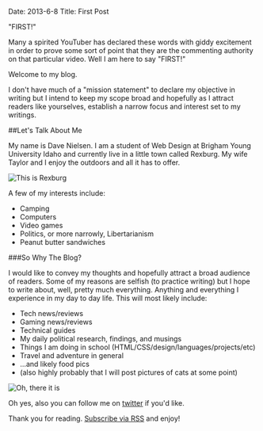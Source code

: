 Date: 2013-6-8
Title: First Post

"FIRST!"

Many a spirited YouTuber has declared these words with giddy excitement in order to prove some sort of point that they are the commenting authority on that particular video. Well I am here to say "FIRST!"

Welcome to my blog.

I don't have much of a "mission statement" to declare my objective in writing but I intend to keep my scope broad and hopefully as I attract readers like yourselves, establish a narrow focus and interest set to my writings.

##Let's Talk About Me

My name is Dave Nielsen. I am a student of Web Design at Brigham Young University Idaho and currently live in a little town called Rexburg. My wife Taylor and I enjoy the outdoors and all it has to offer. 

![This is Rexburg](http://www.bartonseo.com/sites/default/files/images/rexburgjobs.jpg "Rexburg")

A few of my interests include:

- Camping
- Computers
- Video games
- Politics, or more narrowly, Libertarianism
- Peanut butter sandwiches

###So Why The Blog?

I would like to convey my thoughts and hopefully attract a broad audience of readers. Some of my reasons are selfish (to practice writing) but I hope to write about, well, pretty much everything. Anything and everything I experience in my day to day life. This will most likely include:

- Tech news/reviews
- Gaming news/reviews
- Technical guides
- My daily political research, findings, and musings
- Things I am doing in school (HTML/CSS/design/languages/projects/etc)
- Travel and adventure in general
- …and likely food pics
- (also highly probably that I will post pictures of cats at some point)

![Oh, there it is](http://www.joeydevilla.com/wordpress/wp-content/uploads/2005/08/jumping_cats_with_lightsabers.jpg "A picture of cats")

Oh yes, also you can follow me on [twitter](https://www.twitter.com/mistershmi) if you'd like.

Thank you for reading. [Subscribe via RSS](http://scriptogr.am/dhniels/feed) and enjoy!

